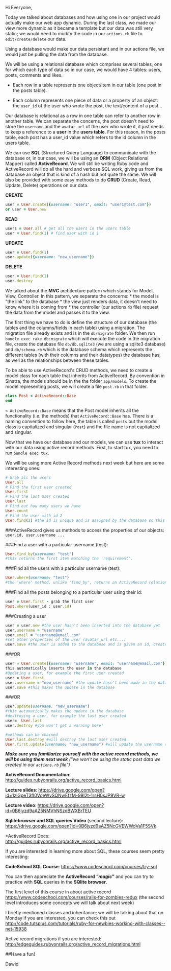 Hi Everyone,

Today we talked about databases and how using one in our project would actually make our web app dynamic. During the last class, we made our view more dynamic as it became a template but our data was still very static; we would need to modify the code in our `actions.rb` file to `edit/create/delete` our data.

Using a database would make our data persistant and in our actions file, we would just be pulling the data from the database.

We will be using a relational database which comprises several tables, one for which each type of data so in our case, we would have 4 tables: users, posts, comments and likes.

+ Each row in a table represents one object/item in our table (one post in the posts table).

+ Each column represents one piece of data or a property of an object: the `user_id` of the user who wrote the post, the text/content of a post...

Our database is relational as a row in one table can refer to another row in another table. We can separate the concerns, the post doesn't need to store the `username` and the `avatar_url` of the user who wrote it, it just needs to keep a reference to a **user** in the **users table**. For this reason, in the posts table, each post has a user_id value which refers to the id column in the users table.

We can use **SQL** (Structured Query Language) to communicate with the database or, in our case, we will be using an **ORM** (Object Relational Mapper) called **ActiveRecord**. We will still be writing Ruby code and ActiveRecord will do all the hard and verbose SQL work, giving us from the database an object that is kind of a hash but not quite the same. We will also be provided with some easy methods to do **CRUD** (Create, Read, Update, Delete) operations on our data.


**CREATE**

```ruby
user = User.create({username: "user1", email: "user1@test.com"})
or user = User.new
```

**READ**

```ruby
users = User.all # get all the users in the users table
user = User.find(1) # find user with id 1
```

**UPDATE**

```ruby
user = User.find(1)
user.update({username: "new_username"})
```

**DELETE**

```ruby
user = User.find(1)
user.destroy
```

We talked about the **MVC** architecture pattern which stands for Model, View, Controller. In this pattern, we separate the concerns: * the model is "the link" to the database * the view just renders data, it doesn't need to know where it is coming from * the controller (our actions.rb file) request the data from the model and passes it to the view.

The first thing we have to do is define the structure of our database (the tables and the columns/fields in each table) using a migration. The migration file already exists and is in the `db/migrate` folder. We then run `bundle exec rake db:migrate` which will execute the code in the migration file, create the database file `db/db.sqlite3` (we are using a sqlite3 database) and `db/schema.rb` which is the database schema which represents the different tables (with their columns and their datatypes) the database has, as well as the relationships between these tables.

To be able to use ActiveRecord's CRUD methods, we need to create a model class for each table that inherits from ActiveRecord. By convention in Sinatra, the models should be in the the folder `app/models`. To create the model representing posts, we will create a file `post.rb` in that folder.

```ruby
class Post < ActiveRecord::Base
end
```

`< ActiveRecord::Base` means that the Post model inherits all the functionality (i.e. the methods) that `ActiveRecord::Base` has. There is a naming convention to follow here, the table is called `posts` but the model class is capitalized and singular (`Post`) and the file name is not capitalized and singular.

Now that we have our database and our models, we can use **tux** to interact with our data using active record methods. First, to start tux, you need to run `bundle exec tux`.

We will be using more Active Record methods next week but here are some interesting ones:

```ruby
# Grab all the users
User.all
# Find the first user created
User.first
# Find the last user created
User.last
# Find out how many users we have
User.count
# Find the user with id 2
User.find(2) #the id is unique and is assigned by the database so this method will return one user object
```

###ActiveRecord gives us methods to access the properties of our objects:
`user.id, user.username ...`

###Find a user with a particular username (test):

```ruby
User.find_by(username: "test")
#this returns the first item matching the 'requirement'.
```
###Find all the users with a particular username (test):

```ruby
User.where(username: "test")
#the 'where' method, unlike 'find_by', returns an ActiveRecord relation (kind of an array) with all the items matching the 'requirement'
```

###Find all the posts belonging to a particular user using their id:

```ruby
user = User.first - grab the first user
Post.where(user_id : user.id)
```

###Creating a user

```ruby
user = user.new #the user hasn't been inserted into the database yet
user.username = "username"
user.email = "username@email.com"
#set other properties of the user (avatar_url etc...) 
user.save #the user is added to the database and is given an id, created_at and updated_at are set
```

###OR

```ruby
user = User.create({username: "username", email: "username@email.com"})
this automatically inserts the user in the database
#Updating a user, for example the first user created
user = User.first
user.username = "new_username" #the update hasn't been made in the database
user.save #this makes the update in the database
```
###OR

```ruby
user.update(username: "new_username")
#this automatically makes the update in the database
#destroying a user, for example the last user created
user=  User.last
user.destroy #you won't get a warning here!

#methods can be chained
User.last.destroy #will destroy the last user created
User.first.update(username: "new_username") #will update the username of the first user created
```

_**Make sure you familiarize yourself with the active record methods, we will be using them next week**_ _("we won't be using the static post data we created in our `actions.rb` file")_

**ActiveRecord Documentation**: http://guides.rubyonrails.org/active_record_basics.html

**Lecture slides**: https://drive.google.com/open?id=1ziGpeT3fI0VdeWvSQNwEfzM-99I2t-1rsH0sJP9VR-w

**Lecture video**: https://drive.google.com/open?id=0B6jyzd9aAZ5NMVhNSzdBWXBrTEU

**Sqlitebrowser and SQL queries Video** (second lecture): https://drive.google.com/open?id=0B6jyzd9aAZ5NcGVEWWdVa1F5SVk

*ActiveRecord Docs: http://guides.rubyonrails.org/active_record_basics.html


If you are interested in learning more about SQL, these courses seem pretty interesting: 

**CodeSchool SQL Course**: https://www.codeschool.com/courses/try-sql 


You can then appreciate the **ActiveRecord _"magic"_** and you can try to practice with **SQL** queries in the **SQlite browser**.

The first level of this course in about active record https://www.codeschool.com/courses/rails-for-zombies-redux (the second level introduces some concepts we will talk about next week)

I briefly mentioned classes and inheritance; we will be talking about that on Monday if you are interested, you can check this out http://code.tutsplus.com/tutorials/ruby-for-newbies-working-with-classes--net-15938

Active record migrations if you are interested: http://edgeguides.rubyonrails.org/active_record_migrations.html

##Have a fun!

Dawid 